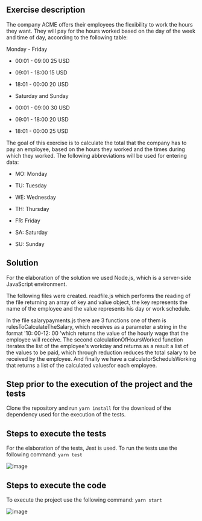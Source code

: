 ## Exercise description
The company ACME offers their employees the flexibility to work the hours they want. They will pay for the hours worked based on the day of the week and time of day, according to the following table:

Monday - Friday

  * 00:01 - 09:00 25 USD

  * 09:01 - 18:00 15 USD

  * 18:01 - 00:00 20 USD

  * Saturday and Sunday

  * 00:01 - 09:00 30 USD

  * 09:01 - 18:00 20 USD

  * 18:01 - 00:00 25 USD

The goal of this exercise is to calculate the total that the company has to pay an employee, based on the hours they worked and the times during which they worked. The following abbreviations will be used for entering data:

* MO: Monday

* TU: Tuesday

* WE: Wednesday

* TH: Thursday

* FR: Friday

* SA: Saturday

* SU: Sunday

## Solution 

For the elaboration of the solution we used Node.js, which is a server-side JavaScript environment.

The following files were created.
readfile.js which performs the reading of the file returning an array of key and value object, the key represents the name of the employee and the value represents his day or work schedule.

In the file salarypayments.js there are 3 functions one of them is rulesToCalculateTheSalary, which receives as a parameter a string in the format '10: 00-12: 00 'which returns the value of the hourly wage that the employee will receive.
The second calculationOfHoursWorked function iterates the list of the employee's workday and returns as a result a list of the values ​​to be paid, which through reduction reduces the total salary to be received by the employee.
And finally we have a calculatorSchedulsWorking that returns a list of the calculated values ​​for each employee.

## Step prior to the execution of the project and the tests
Clone the repository and run `yarn install` for the download of the dependency used for the execution of the tests.

## Steps to execute the tests
For the elaboration of the tests, Jest is used. To run the tests use the following command: 
`yarn test`

![image](https://user-images.githubusercontent.com/11983683/56771915-bcf11580-677d-11e9-9b7f-b77cea39939c.png)


## Steps to execute the code
To execute the project use the following command:
`yarn start`

![image](https://user-images.githubusercontent.com/11983683/56771947-e8740000-677d-11e9-94b0-e66eb1f41c52.png)



